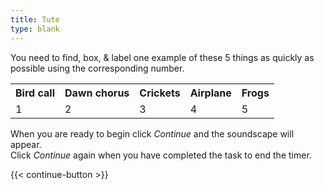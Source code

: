 ```yaml
---
title: Tute
type: blank
---
```



You need to find, box, & label one example of these 5 things as quickly as possible using the corresponding number.
<table>
<tr>
<th>Bird call</th>
<th>Dawn chorus</th>
<th>Crickets</th>
<th>Airplane</th>
<th>Frogs</th>
</tr>
<tr>
<td>1</td>
<td>2</td>
<td>3</td>
<td>4</td>
<td>5</td>
</tr>
</table>

When you are ready to begin click _Continue_ and the soundscape will appear.  
Click  _Continue_ again when you have completed the task to end the timer.

{{< continue-button >}}

